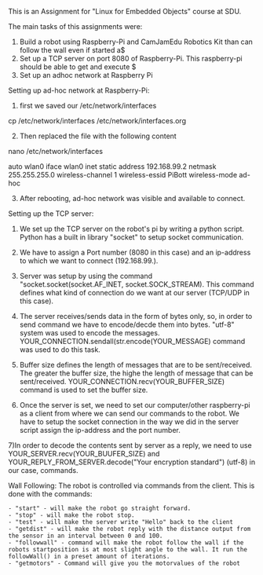 This is an Assignment for "Linux for Embedded Objects" course at SDU.

The main tasks of this assignments were:

1) Build a robot using Raspberry-Pi and CamJamEdu Robotics Kit than can follow the wall even if started a$
2) Set up a TCP server on port 8080 of Raspberry-Pi. This raspberry-pi should be able to get and execute $
3) Set up an adhoc network at Raspberry Pi

Setting up ad-hoc network at Raspberry-Pi:
1. first we saved our /etc/network/interfaces

cp /etc/network/interfaces /etc/network/interfaces.org

2. Then replaced the file with the following content

nano /etc/network/interfaces

auto wlan0
iface wlan0 inet static
     address 192.168.99.2
     netmask 255.255.255.0
     wireless-channel 1
     wireless-essid PiBott
     wireless-mode ad-hoc

3. After rebooting, ad-hoc network was visible and available to connect.



Setting up the TCP server:
1) We set up the TCP server on the robot's pi by writing a python script. Python has a built in library "socket" to setup socket communication.

2) We have to assign a Port number (8080 in this case) and an ip-address to which we want to connect (192.168.99.<groupnumber>).
	
3) Server was setup by using the command "socket.socket(socket.AF_INET, socket.SOCK_STREAM). This command defines what kind of connection do we want at our server (TCP/UDP in this case).
	
4) The server receives/sends data in the form of bytes only, so, in order to send command we have to encode/decde them into bytes. "utf-8" system was used to encode the messages. YOUR_CONNECTION.sendall(str.encode(YOUR_MESSAGE) command was used to do this task.
	
5) Buffer size defines the length of messages that are to be sent/received. The greater the buffer size, the highe the length of message that can be sent/received. YOUR_CONNECTION.recv(YOUR_BUFFER_SIZE) command is used to set the buffer size.
	
6) Once the server is set, we need to set our computer/other raspberry-pi as a client from where we can send our commands to the robot. We have to setup the socket connection in the way we did in the server script assign the ip-address and the port number.
	
7)In order to decode the contents sent by server as a reply, we need to use YOUR_SERVER.recv(YOUR_BUUFER_SIZE) and YOUR_REPLY_FROM_SERVER.decode("Your encryption standard") (utf-8) in our case, commands.



Wall Following:
The robot is controlled via commands from the client. This is done with the commands:

	- "start" - will make the robot go straight forward.
	- "stop" - will make the robot stop.
	- "test" - will make the server write "Hello" back to the client
	- "getdist" - will make the robot reply with the distance output from the sensor in an interval between 0 and 100.
	- "followwall" - command will make the robot follow the wall if the robots startposition is at most slight angle to the wall. It run the followWall() in a preset amount of iterations.
	- "getmotors" - Command will give you the motorvalues of the robot
